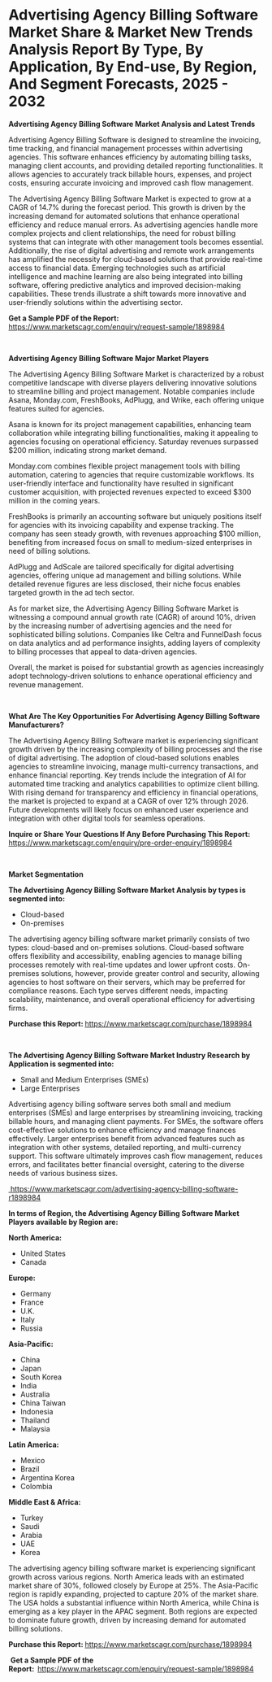 <p><h1>Advertising Agency Billing Software Market Share & Market New Trends Analysis Report By Type, By Application, By End-use, By Region, And Segment Forecasts, 2025 - 2032</h1></p><p><strong>Advertising Agency Billing Software Market Analysis and Latest Trends</strong></p>
<p><p>Advertising Agency Billing Software is designed to streamline the invoicing, time tracking, and financial management processes within advertising agencies. This software enhances efficiency by automating billing tasks, managing client accounts, and providing detailed reporting functionalities. It allows agencies to accurately track billable hours, expenses, and project costs, ensuring accurate invoicing and improved cash flow management.</p><p>The Advertising Agency Billing Software Market is expected to grow at a CAGR of 14.7% during the forecast period. This growth is driven by the increasing demand for automated solutions that enhance operational efficiency and reduce manual errors. As advertising agencies handle more complex projects and client relationships, the need for robust billing systems that can integrate with other management tools becomes essential. Additionally, the rise of digital advertising and remote work arrangements has amplified the necessity for cloud-based solutions that provide real-time access to financial data. Emerging technologies such as artificial intelligence and machine learning are also being integrated into billing software, offering predictive analytics and improved decision-making capabilities. These trends illustrate a shift towards more innovative and user-friendly solutions within the advertising sector.</p></p>
<p><strong>Get a Sample PDF of the Report:&nbsp;</strong> <a href="https://www.marketscagr.com/enquiry/request-sample/1898984?utm_campaign=2527&utm_medium=2&utm_source=Github&utm_content=ia&utm_term=19042025&utm_id=advertising-agency-billing-software">https://www.marketscagr.com/enquiry/request-sample/1898984</a></p>
<p>&nbsp;</p>
<p><strong>Advertising Agency Billing Software Major Market Players</strong></p>
<p><p>The Advertising Agency Billing Software Market is characterized by a robust competitive landscape with diverse players delivering innovative solutions to streamline billing and project management. Notable companies include Asana, Monday.com, FreshBooks, AdPlugg, and Wrike, each offering unique features suited for agencies.</p><p>Asana is known for its project management capabilities, enhancing team collaboration while integrating billing functionalities, making it appealing to agencies focusing on operational efficiency. Saturday revenues surpassed $200 million, indicating strong market demand.</p><p>Monday.com combines flexible project management tools with billing automation, catering to agencies that require customizable workflows. Its user-friendly interface and functionality have resulted in significant customer acquisition, with projected revenues expected to exceed $300 million in the coming years.</p><p>FreshBooks is primarily an accounting software but uniquely positions itself for agencies with its invoicing capability and expense tracking. The company has seen steady growth, with revenues approaching $100 million, benefiting from increased focus on small to medium-sized enterprises in need of billing solutions.</p><p>AdPlugg and AdScale are tailored specifically for digital advertising agencies, offering unique ad management and billing solutions. While detailed revenue figures are less disclosed, their niche focus enables targeted growth in the ad tech sector.</p><p>As for market size, the Advertising Agency Billing Software Market is witnessing a compound annual growth rate (CAGR) of around 10%, driven by the increasing number of advertising agencies and the need for sophisticated billing solutions. Companies like Celtra and FunnelDash focus on data analytics and ad performance insights, adding layers of complexity to billing processes that appeal to data-driven agencies.</p><p>Overall, the market is poised for substantial growth as agencies increasingly adopt technology-driven solutions to enhance operational efficiency and revenue management.</p></p>
<p>&nbsp;</p>
<p><strong>What Are The Key Opportunities For Advertising Agency Billing Software Manufacturers?</strong></p>
<p><p>The Advertising Agency Billing Software market is experiencing significant growth driven by the increasing complexity of billing processes and the rise of digital advertising. The adoption of cloud-based solutions enables agencies to streamline invoicing, manage multi-currency transactions, and enhance financial reporting. Key trends include the integration of AI for automated time tracking and analytics capabilities to optimize client billing. With rising demand for transparency and efficiency in financial operations, the market is projected to expand at a CAGR of over 12% through 2026. Future developments will likely focus on enhanced user experience and integration with other digital tools for seamless operations.</p></p>
<p><strong>Inquire or Share Your Questions If Any Before Purchasing This Report:</strong> <a href="https://www.marketscagr.com/enquiry/pre-order-enquiry/1898984?utm_campaign=2527&utm_medium=2&utm_source=Github&utm_content=ia&utm_term=19042025&utm_id=advertising-agency-billing-software">https://www.marketscagr.com/enquiry/pre-order-enquiry/1898984</a></p>
<p>&nbsp;</p>
<p><strong>Market Segmentation</strong></p>
<p><strong>The Advertising Agency Billing Software Market Analysis by types is segmented into:</strong></p>
<p><ul><li>Cloud-based</li><li>On-premises</li></ul></p>
<p><p>The advertising agency billing software market primarily consists of two types: cloud-based and on-premises solutions. Cloud-based software offers flexibility and accessibility, enabling agencies to manage billing processes remotely with real-time updates and lower upfront costs. On-premises solutions, however, provide greater control and security, allowing agencies to host software on their servers, which may be preferred for compliance reasons. Each type serves different needs, impacting scalability, maintenance, and overall operational efficiency for advertising firms.</p></p>
<p><strong>Purchase this Report:&nbsp;</strong><a href="https://www.marketscagr.com/purchase/1898984?utm_campaign=2527&utm_medium=2&utm_source=Github&utm_content=ia&utm_term=19042025&utm_id=advertising-agency-billing-software">https://www.marketscagr.com/purchase/1898984</a></p>
<p>&nbsp;</p>
<p><strong>The Advertising Agency Billing Software Market Industry Research by Application is segmented into:</strong></p>
<p><ul><li>Small and Medium Enterprises (SMEs)</li><li>Large Enterprises</li></ul></p>
<p><p>Advertising agency billing software serves both small and medium enterprises (SMEs) and large enterprises by streamlining invoicing, tracking billable hours, and managing client payments. For SMEs, the software offers cost-effective solutions to enhance efficiency and manage finances effectively. Larger enterprises benefit from advanced features such as integration with other systems, detailed reporting, and multi-currency support. This software ultimately improves cash flow management, reduces errors, and facilitates better financial oversight, catering to the diverse needs of various business sizes.</p></p>
<p><a href="https://www.marketscagr.com/advertising-agency-billing-software-r1898984?utm_campaign=2527&utm_medium=2&utm_source=Github&utm_content=ia&utm_term=19042025&utm_id=advertising-agency-billing-software">&nbsp;https://www.marketscagr.com/advertising-agency-billing-software-r1898984</a></p>
<p><strong>In terms of Region, the Advertising Agency Billing Software Market Players available by Region are:</strong></p>
<p>
    <p> <strong> North America: </strong>
        <ul>
            <li>United States</li>
            <li>Canada</li>
        </ul>
        </p> 
    <p> <strong> Europe: </strong>
        <ul>
            <li>Germany</li>
            <li>France</li>
            <li>U.K.</li>
            <li>Italy</li>
            <li>Russia</li>
        </ul>
        </p> 
    <p> <strong> Asia-Pacific: </strong>
        <ul>
            <li>China</li>
            <li>Japan</li>
            <li>South Korea</li>
            <li>India</li>
            <li>Australia</li>
            <li>China Taiwan</li>
            <li>Indonesia</li>
            <li>Thailand</li>
            <li>Malaysia</li>
        </ul>
        </p> 
    <p> <strong> Latin America: </strong>
        <ul>
            <li>Mexico</li>
            <li>Brazil</li>
            <li>Argentina Korea</li>
            <li>Colombia</li>
        </ul>
        </p> 
    <p> <strong> Middle East & Africa: </strong>
        <ul>
            <li>Turkey</li>
            <li>Saudi</li>
            <li>Arabia</li>
            <li>UAE</li>
            <li>Korea</li>
        </ul>
    </p>
    </p>
<p><p>The advertising agency billing software market is experiencing significant growth across various regions. North America leads with an estimated market share of 30%, followed closely by Europe at 25%. The Asia-Pacific region is rapidly expanding, projected to capture 20% of the market share. The USA holds a substantial influence within North America, while China is emerging as a key player in the APAC segment. Both regions are expected to dominate future growth, driven by increasing demand for automated billing solutions.</p></p>
<p><strong>Purchase this Report: </strong><a href="https://www.marketscagr.com/purchase/1898984?utm_campaign=2527&utm_medium=2&utm_source=Github&utm_content=ia&utm_term=19042025&utm_id=advertising-agency-billing-software">https://www.marketscagr.com/purchase/1898984</a></p>
<p>&nbsp;<strong>Get a Sample PDF of the Report:&nbsp;&nbsp;</strong><a href="https://www.marketscagr.com/enquiry/request-sample/1898984?utm_campaign=2527&utm_medium=2&utm_source=Github&utm_content=ia&utm_term=19042025&utm_id=advertising-agency-billing-software">https://www.marketscagr.com/enquiry/request-sample/1898984</a></p>
<p><strong></strong></p>
<p><p></p><p></p><p></p></p>